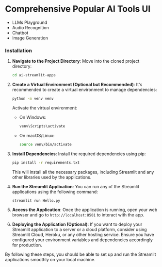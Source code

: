 # Comprehensive Popular AI Tools UI
- LLMs Playground
- Audio Recognition
- Chatbot
- Image Generation

### Installation
   
1. **Navigate to the Project Directory**:
   Move into the cloned project directory:
   ```bash
   cd ai-streamlit-apps
   ```

2. **Create a Virtual Environment (Optional but Recommended)**:
   It's recommended to create a virtual environment to manage dependencies:
   ```bash
   python -m venv venv
   ```
   Activate the virtual environment:
   - On Windows:
     ```bash
     venv\Scripts\activate
     ```
   - On macOS/Linux:
     ```bash
     source venv/bin/activate
     ```

3. **Install Dependencies**:
   Install the required dependencies using pip:
   ```bash
   pip install -r requirements.txt
   ```
   This will install all the necessary packages, including Streamlit and any other libraries used by the applications.

4. **Run the Streamlit Application**:
   You can run any of the Streamlit applications using the following command:
   ```bash
   streamlit run Hello.py
   ```

5. **Access the Application**:
   Once the application is running, open your web browser and go to `http://localhost:8501` to interact with the app.

6. **Deploying the Application (Optional)**:
   If you want to deploy your Streamlit application to a server or a cloud platform, consider using Streamlit Cloud, Heroku, or any other hosting service. Ensure you have configured your environment variables and dependencies accordingly for production.

By following these steps, you should be able to set up and run the Streamlit applications smoothly on your local machine.
